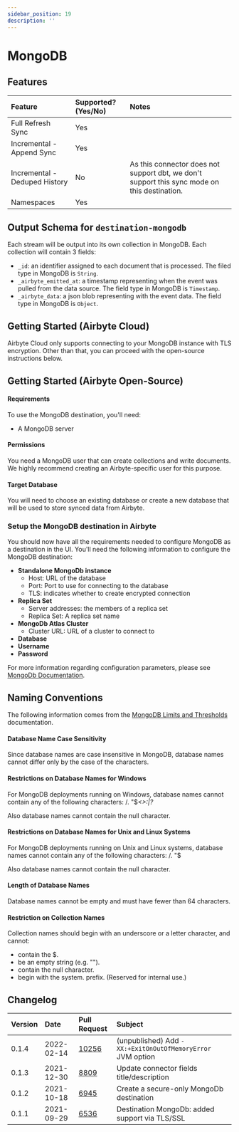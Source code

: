 ```yaml
---
sidebar_position: 19
description: ''
---
```


# MongoDB

## Features

| Feature | Supported?\(Yes/No\) | Notes |
| :--- | :--- | :--- |
| Full Refresh Sync | Yes |  |
| Incremental - Append Sync | Yes |  |
| Incremental - Deduped History | No | As this connector does not support dbt, we don't support this sync mode on this destination. |
| Namespaces | Yes |  |

## Output Schema for `destination-mongodb`

Each stream will be output into its own collection in MongoDB. Each collection will contain 3 fields:

* `_id`: an identifier assigned to each document that is processed. The filed type in MongoDB is `String`.
* `_airbyte_emitted_at`: a timestamp representing when the event was pulled from the data source. The field type in MongoDB is `Timestamp`.
* `_airbyte_data`: a json blob representing with the event data. The field type in MongoDB is `Object`.

## Getting Started \(Airbyte Cloud\)

Airbyte Cloud only supports connecting to your MongoDB instance with TLS encryption. Other than that, you can proceed with the open-source instructions below.

## Getting Started \(Airbyte Open-Source\)

#### Requirements

To use the MongoDB destination, you'll need:

* A MongoDB server

#### **Permissions**

You need a MongoDB user that can create collections and write documents. We highly recommend creating an Airbyte-specific user for this purpose.

#### Target Database

You will need to choose an existing database or create a new database that will be used to store synced data from Airbyte.

### Setup the MongoDB destination in Airbyte

You should now have all the requirements needed to configure MongoDB as a destination in the UI. You'll need the following information to configure the MongoDB destination:

* **Standalone MongoDb instance**
  * Host: URL of the database
  * Port: Port to use for connecting to the database
  * TLS: indicates whether to create encrypted connection
* **Replica Set**
  * Server addresses: the members of a replica set
  * Replica Set: A replica set name
* **MongoDb Atlas Cluster**
  * Cluster URL: URL of a cluster to connect to
* **Database**
* **Username**
* **Password**

For more information regarding configuration parameters, please see [MongoDb Documentation](https://docs.mongodb.com/drivers/java/sync/v4.3/fundamentals/connection/).

## Naming Conventions

The following information comes from the [MongoDB Limits and Thresholds](https://docs.mongodb.com/manual/reference/limits/) documentation.

#### Database Name Case Sensitivity

Since database names are case insensitive in MongoDB, database names cannot differ only by the case of the characters.

#### Restrictions on Database Names for Windows

For MongoDB deployments running on Windows, database names cannot contain any of the following characters: /. "$_&lt;&gt;:\|?_

Also database names cannot contain the null character.

#### Restrictions on Database Names for Unix and Linux Systems

For MongoDB deployments running on Unix and Linux systems, database names cannot contain any of the following characters: /. "$

Also database names cannot contain the null character.

#### Length of Database Names

Database names cannot be empty and must have fewer than 64 characters.

#### Restriction on Collection Names

Collection names should begin with an underscore or a letter character, and cannot:

* contain the $.
* be an empty string \(e.g. ""\).
* contain the null character.
* begin with the system. prefix. \(Reserved for internal use.\)

## Changelog

| Version | Date | Pull Request | Subject |
| :--- | :--- | :--- | :--- |
| 0.1.4 | 2022-02-14 | [10256](https://github.com/airbytehq/airbyte/pull/10256) | (unpublished) Add `-XX:+ExitOnOutOfMemoryError` JVM option |
| 0.1.3 | 2021-12-30 | [8809](https://github.com/airbytehq/airbyte/pull/8809) | Update connector fields title/description |
| 0.1.2 | 2021-10-18 | [6945](https://github.com/airbytehq/airbyte/pull/6945) | Create a secure-only MongoDb destination |
| 0.1.1 | 2021-09-29 | [6536](https://github.com/airbytehq/airbyte/pull/6536) | Destination MongoDb: added support via TLS/SSL |

